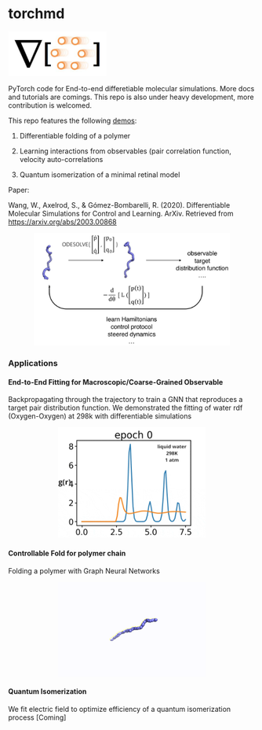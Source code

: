 # torchmd
<p align="left">
  <img src="assets/logo.jpg" width="200">
</p> 

PyTorch code for End-to-end differetiable molecular simulations. More docs and tutorials are comings. This repo is also under heavy development, more contribution is welcomed.  

This repo features the following [demos](https://github.com/wwang2/torchmd/tree/master/demo):

1. Differentiable folding of a polymer 

2. Learning interactions from observables (pair correlation function, velocity auto-correlations

3. Quantum isomerization of a minimal retinal model 

Paper: 

Wang, W., Axelrod, S., & Gómez-Bombarelli, R. (2020). Differentiable Molecular Simulations for Control and Learning. ArXiv. Retrieved from https://arxiv.org/abs/2003.00868

<p align="center">
  <img src="assets/schematic.jpg" width="400">
</p>

### Applications

#### End-to-End Fitting for Macroscopic/Coarse-Grained Observable 
Backpropagating through the trajectory to train a GNN that reproduces a target pair distribution function.
We demonstrated the fitting of water rdf (Oxygen-Oxygen) at 298k with differentiable simulations
<p align="center">
  <img src="assets/water_gnn_rdf_298k.gif" width="300">
</p>


#### Controllable Fold for polymer chain 
Folding a polymer with Graph Neural Networks 

<p align="center">
  <img src="assets/fold.gif" width="300">
</p>


#### Quantum Isomerization 

We fit electric field to optimize efficiency of a quantum isomerization process [Coming]



